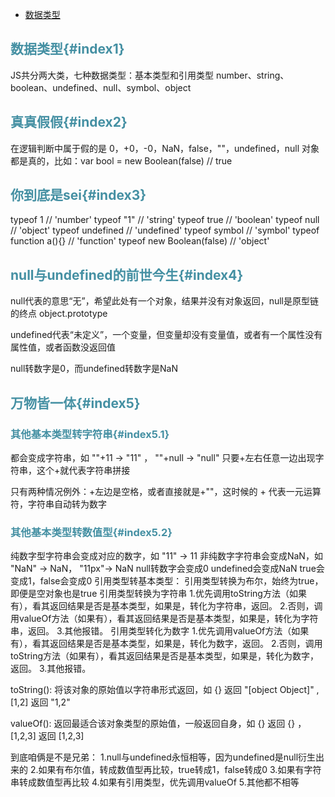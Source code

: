* [数据类型](#index1)

## <font color="4590a3">数据类型{#index1}</font>
  JS共分两大类，七种数据类型：基本类型和引用类型
  number、string、boolean、undefined、null、symbol、object

## <font color="4590a3">真真假假{#index2}</font>
  在逻辑判断中属于假的是 0，+0，-0，NaN，false，""，undefined，null
  对象都是真的，比如：var bool = new Boolean(false)  // true

## <font color="4590a3">你到底是sei{#index3}</font>
typeof 1    // 'number'
typeof "1"  // 'string'
typeof true // 'boolean'
typeof  null				// 'object'
typeof	undefined			// 'undefined'
typeof	symbol				// 'symbol'
typeof	function a(){} 		// 'function'
typeof  new Boolean(false) 	// 'object'


## <font color="4590a3">null与undefined的前世今生{#index4}</font>

null代表的意思“无”，希望此处有一个对象，结果并没有对象返回，null是原型链的终点 object.prototype

undefined代表“未定义”，一个变量，但变量却没有变量值，或者有一个属性没有属性值，或者函数没返回值

null转数字是0，而undefined转数字是NaN


## <font color="4590a3">万物皆一体{#index5}</font>

### <font color="4590a3">其他基本类型转字符串{#index5.1}</font>

都会变成字符串，如 ""+11 → "11" ， ""+null → "null" 
只要+左右任意一边出现字符串，这个+就代表字符串拼接

只有两种情况例外：+左边是空格，或者直接就是+""，这时候的 + 代表一元运算符，字符串自动转为数字

### <font color="4590a3">其他基本类型转数值型{#index5.2}</font>

纯数字型字符串会变成对应的数字，如 "11" → 11
非纯数字字符串会变成NaN，如 "NaN" → NaN， "11px"→ NaN
		null转数字会变成0
		undefined会变成NaN
		true会变成1，false会变成0
引用类型转基本类型：
	引用类型转换为布尔，始终为true，即便是空对象也是true
	引用类型转换为字符串
		1.优先调用toString方法（如果有），看其返回结果是否是基本类型，如果是，转化为字符串，返回。
		2.否则，调用valueOf方法（如果有），看其返回结果是否是基本类型，如果是，转化为字符串，返回。
		3.其他报错。
	引用类型转化为数字
		1.优先调用valueOf方法（如果有），看其返回结果是否是基本类型，如果是，转化为数字，返回。
		2.否则，调用toString方法（如果有），看其返回结果是否是基本类型，如果是，转化为数字，返回。
		3.其他报错。
		
toString():
将该对象的原始值以字符串形式返回，如 {} 返回 "[object Object]" , [1,2] 返回 "1,2"

valueOf():
返回最适合该对象类型的原始值，一般返回自身，如 {} 返回 {} ，[1,2,3] 返回 [1,2,3]


到底咱俩是不是兄弟：
1.null与undefined永恒相等，因为undefined是null衍生出来的
2.如果有布尔值，转成数值型再比较，true转成1，false转成0
3.如果有字符串转成数值型再比较
4.如果有引用类型，优先调用valueOf
5.其他都不相等